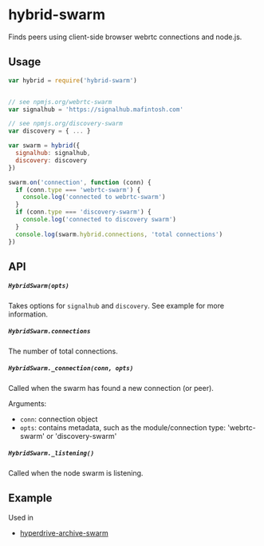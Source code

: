 # hybrid-swarm

Finds peers using client-side browser webrtc connections and node.js.

## Usage

```js
var hybrid = require('hybrid-swarm')


// see npmjs.org/webrtc-swarm
var signalhub = 'https://signalhub.mafintosh.com'

// see npmjs.org/discovery-swarm
var discovery = { ... }

var swarm = hybrid({
  signalhub: signalhub,
  discovery: discovery
})

swarm.on('connection', function (conn) {
  if (conn.type === 'webrtc-swarm') {
    console.log('connected to webrtc-swarm')
  }
  if (conn.type === 'discovery-swarm') {
    console.log('connected to discovery swarm')
  }
  console.log(swarm.hybrid.connections, 'total connections')
})
```

## API

##### `HybridSwarm(opts)`

Takes options for `signalhub` and `discovery`. See example for more information.

##### `HybridSwarm.connections`

The number of total connections.

##### `HybridSwarm._connection(conn, opts)`

Called when the swarm has found a new connection (or peer). 

Arguments:

  * `conn`: connection object
  * `opts`: contains metadata, such as the module/connection type: 'webrtc-swarm' or 'discovery-swarm'


##### `HybridSwarm._listening()`

Called when the node swarm is listening.

## Example

Used in

* [hyperdrive-archive-swarm](https://github.com/karissa/hyperdrive-archive-swarm)
